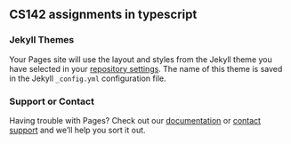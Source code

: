 ## CS142 assignments in typescript

### Jekyll Themes

Your Pages site will use the layout and styles from the Jekyll theme you have selected in your [repository settings](https://github.com/ZeoZagart/cs142-typescript/settings). The name of this theme is saved in the Jekyll `_config.yml` configuration file.

### Support or Contact

Having trouble with Pages? Check out our [documentation](https://help.github.com/categories/github-pages-basics/) or [contact support](https://github.com/contact) and we’ll help you sort it out.
